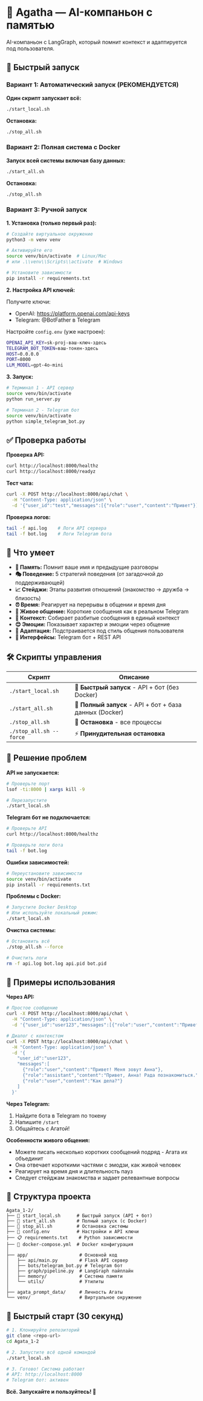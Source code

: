 # 🤖 Agatha — AI-компаньон с памятью

AI-компаньон с LangGraph, который помнит контекст и адаптируется под пользователя.

## 🚀 Быстрый запуск

### Вариант 1: Автоматический запуск (РЕКОМЕНДУЕТСЯ)

**Один скрипт запускает всё:**
```bash
./start_local.sh
```

**Остановка:**
```bash
./stop_all.sh
```

### Вариант 2: Полная система с Docker

**Запуск всей системы включая базу данных:**
```bash
./start_all.sh
```

**Остановка:**
```bash
./stop_all.sh
```

### Вариант 3: Ручной запуск

**1. Установка (только первый раз):**
```bash
# Создайте виртуальное окружение
python3 -m venv venv

# Активируйте его
source venv/bin/activate  # Linux/Mac
# или .\\venv\\Scripts\\activate  # Windows

# Установите зависимости
pip install -r requirements.txt
```

**2. Настройка API ключей:**

Получите ключи:
- OpenAI: https://platform.openai.com/api-keys
- Telegram: @BotFather в Telegram

Настройте `config.env` (уже настроен):
```bash
OPENAI_API_KEY=sk-proj-ваш-ключ-здесь
TELEGRAM_BOT_TOKEN=ваш-токен-здесь
HOST=0.0.0.0
PORT=8000
LLM_MODEL=gpt-4o-mini
```

**3. Запуск:**
```bash
# Терминал 1 - API сервер
source venv/bin/activate
python run_server.py

# Терминал 2 - Telegram бот
source venv/bin/activate
python simple_telegram_bot.py
```

## ✅ Проверка работы

**Проверка API:**
```bash
curl http://localhost:8000/healthz
curl http://localhost:8000/readyz
```

**Тест чата:**
```bash
curl -X POST http://localhost:8000/api/chat \
  -H "Content-Type: application/json" \
  -d '{"user_id":"test","messages":[{"role":"user","content":"Привет"}]}'
```

**Проверка логов:**
```bash
tail -f api.log    # Логи API сервера
tail -f bot.log    # Логи Telegram бота
```

## 🔧 Что умеет

- **💭 Память:** Помнит ваше имя и предыдущие разговоры
- **🎭 Поведение:** 5 стратегий поведения (от загадочной до поддерживающей)
- **📈 Стейджи:** Этапы развития отношений (знакомство → дружба → близость)
- **⏰ Время:** Реагирует на перерывы в общении и время дня
- **💬 Живое общение:** Короткие сообщения как в реальном Telegram
- **🧠 Контекст:** Собирает разбитые сообщения в единый контекст
- **😊 Эмоции:** Показывает характер и эмоции через общение
- **🔄 Адаптация:** Подстраивается под стиль общения пользователя
- **🤖 Интерфейсы:** Telegram бот + REST API

## 🛠️ Скрипты управления

| Скрипт | Описание |
|--------|----------|
| `./start_local.sh` | 🚀 **Быстрый запуск** - API + бот (без Docker) |
| `./start_all.sh` | 🐳 **Полный запуск** - API + бот + база данных (Docker) |
| `./stop_all.sh` | 🛑 **Остановка** - все процессы |
| `./stop_all.sh --force` | ⚡ **Принудительная остановка** |

## 🐛 Решение проблем

**API не запускается:**
```bash
# Проверьте порт
lsof -ti:8000 | xargs kill -9

# Перезапустите
./start_local.sh
```

**Telegram бот не подключается:**
```bash
# Проверьте API
curl http://localhost:8000/healthz

# Проверьте логи бота
tail -f bot.log
```

**Ошибки зависимостей:**
```bash
# Переустановите зависимости
source venv/bin/activate
pip install -r requirements.txt
```

**Проблемы с Docker:**
```bash
# Запустите Docker Desktop
# Или используйте локальный режим:
./start_local.sh
```

**Очистка системы:**
```bash
# Остановить всё
./stop_all.sh --force

# Очистить логи
rm -f api.log bot.log api.pid bot.pid
```

## 💬 Примеры использования

**Через API:**
```bash
# Простое сообщение
curl -X POST http://localhost:8000/api/chat \
  -H "Content-Type: application/json" \
  -d '{"user_id":"user123","messages":[{"role":"user","content":"Привет! Меня зовут Анна"}]}'

# Диалог с контекстом
curl -X POST http://localhost:8000/api/chat \
  -H "Content-Type: application/json" \
  -d '{
    "user_id":"user123",
    "messages":[
      {"role":"user","content":"Привет! Меня зовут Анна"},
      {"role":"assistant","content":"Привет, Анна! Рада познакомиться."},
      {"role":"user","content":"Как дела?"}
    ]
  }'
```

**Через Telegram:**
1. Найдите бота в Telegram по токену
2. Напишите `/start`
3. Общайтесь с Агатой!

**Особенности живого общения:**
- Можете писать несколько коротких сообщений подряд - Агата их объединит
- Она отвечает короткими частями с эмодзи, как живой человек
- Реагирует на время дня и длительность пауз
- Следует стейджам знакомства и задает релевантные вопросы

## 📁 Структура проекта

```
Agata_1-2/
├── 🚀 start_local.sh      # Быстрый запуск (API + бот)
├── 🐳 start_all.sh        # Полный запуск (с Docker)
├── 🛑 stop_all.sh         # Остановка системы
├── 📝 config.env          # Настройки и API ключи
├── 📋 requirements.txt    # Python зависимости
├── 🐳 docker-compose.yml  # Docker конфигурация
│
├── app/                   # Основной код
│   ├── api/main.py        # Flask API сервер
│   ├── bots/telegram_bot.py # Telegram бот
│   ├── graph/pipeline.py  # LangGraph пайплайн
│   ├── memory/            # Система памяти
│   └── utils/             # Утилиты
│
├── agata_prompt_data/     # Личность Агаты
└── venv/                  # Виртуальное окружение
```

## 🎯 Быстрый старт (30 секунд)

```bash
# 1. Клонируйте репозиторий
git clone <repo-url>
cd Agata_1-2

# 2. Запустите всё одной командой
./start_local.sh

# 3. Готово! Система работает
# API: http://localhost:8000
# Telegram бот: активен
```

**Всё. Запускайте и пользуйтесь! 🚀**